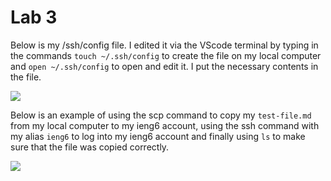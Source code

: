 # Lab 3

Below is my /ssh/config file. I edited it via the VScode terminal by typing in the commands `touch ~/.ssh/config` to create the file on my local computer and `open ~/.ssh/config` to open and edit it. I put the necessary contents in the file.

![](https://user-images.githubusercontent.com/97693001/153545052-530ae576-1a12-4f1d-b963-a74262f5d0d0.png)

Below is an example of using the scp command to copy my `test-file.md` from my local computer to my ieng6 account, using the ssh command with my alias `ieng6` to log into my ieng6 account and finally using `ls` to make sure that the file was copied correctly.

![](https://user-images.githubusercontent.com/97693001/153545564-cb1dccc5-867c-4d9a-9c31-2c17aeb13680.png)

